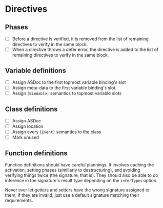 # Directives

## Phases

* [ ] Before a directive is verified, it is removed from the list of remaining directives to verify in the same block.
* [ ] When a directive throws a defer error, the directive is added to the list of remaining directives to verify in the same block.

## Variable definitions

* [ ] Assign ASDoc to the first topmost variable binding's slot
* [ ] Assign meta-data to the first variable binding's slot.
* [ ] Assign `[Bindable]` semantics to topmost variable slots

## Class definitions

* [ ] Assign ASDoc
* [ ] Assign location
* [ ] Assign every `[Event]` semantics to the class
* [ ] Mark unused

## Function definitions

Function definitions should have careful plannings. It involves caching the activation, setting phases (similiarly to destructuring), and avoiding verifying things twice (the signature, that is). They should also be able to do inference in the signature's result type depending on the `inferTypes` option.

Never ever let getters and setters have the wrong signature assigned to them; if they are invalid, just use a default signature matching their requirements.